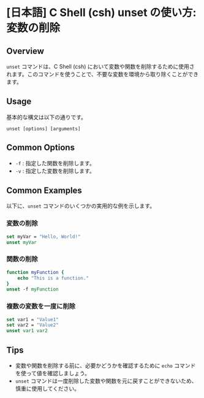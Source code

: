 # [日本語] C Shell (csh) unset の使い方: 変数の削除

## Overview
`unset` コマンドは、C Shell (csh) において変数や関数を削除するために使用されます。このコマンドを使うことで、不要な変数を環境から取り除くことができます。

## Usage
基本的な構文は以下の通りです。

```
unset [options] [arguments]
```

## Common Options
- `-f` : 指定した関数を削除します。
- `-v` : 指定した変数を削除します。

## Common Examples
以下に、`unset` コマンドのいくつかの実用的な例を示します。

### 変数の削除
```csh
set myVar = "Hello, World!"
unset myVar
```

### 関数の削除
```csh
function myFunction {
    echo "This is a function."
}
unset -f myFunction
```

### 複数の変数を一度に削除
```csh
set var1 = "Value1"
set var2 = "Value2"
unset var1 var2
```

## Tips
- 変数や関数を削除する前に、必要かどうかを確認するために `echo` コマンドを使って値を確認しましょう。
- `unset` コマンドは一度削除した変数や関数を元に戻すことができないため、慎重に使用してください。